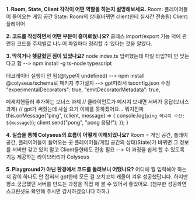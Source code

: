**1. Room, State, Client 각각이 어떤 역할을 하는지 설명해보세요.**
Room: 플레이어들이 들어오는 게임 공간
State: Room의 상태(바뀌면 client한테 실시간 전송됨)
Client: 플레이어 

**2. 코드를 작성하면서 어떤 부분이 흥미로웠나요?**
클래스 import/export 기능 덕에 관련된 코드를 주제별로 나누어 파일마다 정리할 수 있다는 것을 알았다. 

**3. 막히거나 헷갈렸던 점이 있었나요?**
node index.ts 입력했는데 파일 타입?이 안 맞는다고 함
--> npm install -g ts-node typescript

데코레이터 실행이 안 됨(@type이 undefined)
--> npm install @colyseus/schema로 패키지 추가설치
--> gpt따라서 tsconfig.json 수정
"experimentalDecorators": true, 
"emitDecoratorMetadata": true,

메세지핸들러 추가하는 보너스 과제
// 클라이언트가 메시지 보내면 서버가 응답(보너스과제)
    // gpt가 써줬는데 사실 요거 이해를 못하겠어요... 뭐지진짜
    this.onMessage("ping", (client, message) => {
      console.log(`ping 메시지 수신: ${message}`);
      client.send("pong", "pong 응답!");
    });
  }

**4. 실습을 통해 Colyseus의 흐름이 어떻게 이해되었나요?**
Room = 게임 공간, 플레이 공간, 플레이어들이 들어오는 곳
플레이어들/게임 공간의 상태(State)가 바뀌면 그 정보를 서버만 갖고 있지 말고 Client들한테도 전송 필요
--> 이 과정을 쉽게 할 수 있도록 기능 제공하는 라이브러리가 Colyseus

**5. Playground가 아닌 환경에서 코드를 돌려보니 어땠나요?**
어디에 뭘 입력해야 하는지 감이 하나도 안 잡혀서 gpt한테 모든 걸 꼬치꼬치 캐물어 겨우 성공했답니다. 하지만 평소 궁금했던 서버를 만드는 과정을 직접 해 볼 수 있어서 좋았어요.
(첨부한 성공화면 스크린샷도 확인해 주시면 감사하겠습니다 하하.)







